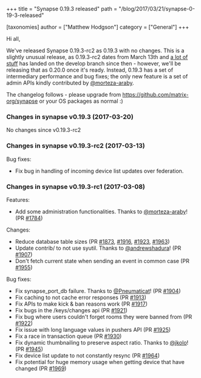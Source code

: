 +++
title = "Synapse 0.19.3 released"
path = "/blog/2017/03/21/synapse-0-19-3-released"

[taxonomies]
author = ["Matthew Hodgson"]
category = ["General"]
+++

Hi all,

We've released Synapse 0.19.3-rc2 as 0.19.3 with no changes. This is a slightly unusual release, as 0.19.3-rc2 dates from March 13th and <a href="https://github.com/matrix-org/synapse/compare/672dcf5...d101488">a lot of stuff</a> has landed on the develop branch since then - however, we'll be releasing that as 0.20.0 once it's ready. Instead, 0.19.3 has a set of intermediary performance and bug fixes; the only new feature is a set of admin APIs kindly contributed by <a href="https://github.com/morteza-araby">@morteza-araby</a>.

The changelog follows - please upgrade from https://github.com/matrix-org/synapse or your OS packages as normal :)
<h3>Changes in synapse v0.19.3 (2017-03-20)</h3>
No changes since v0.19.3-rc2
<h3>Changes in synapse v0.19.3-rc2 (2017-03-13)</h3>
Bug fixes:
<ul>
 	<li>Fix bug in handling of incoming device list updates over federation.</li>
</ul>
<h3>Changes in synapse v0.19.3-rc1 (2017-03-08)</h3>
Features:
<ul>
 	<li>Add some administration functionalities. Thanks to <a class="user-mention" href="https://github.com/morteza-araby"><span class="ghh-user-x tooltipstered" title="">@morteza-araby</span></a>! (PR <a class="issue-link js-issue-link ghh-issue-x tooltipstered" title="" href="https://github.com/matrix-org/synapse/pull/1784" data-url="https://github.com/matrix-org/synapse/issues/1784" data-id="199561652" data-error-text="Failed to load issue title" data-permission-text="Issue title is private">#1784</a>)</li>
</ul>
Changes:
<ul>
 	<li>Reduce database table sizes (PR <a class="issue-link js-issue-link ghh-issue-x tooltipstered" title="" href="https://github.com/matrix-org/synapse/pull/1873" data-url="https://github.com/matrix-org/synapse/issues/1873" data-id="204670414" data-error-text="Failed to load issue title" data-permission-text="Issue title is private">#1873</a>, <a class="issue-link js-issue-link ghh-issue-x tooltipstered" title="" href="https://github.com/matrix-org/synapse/pull/1916" data-url="https://github.com/matrix-org/synapse/issues/1916" data-id="207518205" data-error-text="Failed to load issue title" data-permission-text="Issue title is private">#1916</a>, <a class="issue-link js-issue-link ghh-issue-x tooltipstered" title="" href="https://github.com/matrix-org/synapse/pull/1923" data-url="https://github.com/matrix-org/synapse/issues/1923" data-id="208136725" data-error-text="Failed to load issue title" data-permission-text="Issue title is private">#1923</a>, <a class="issue-link js-issue-link ghh-issue-x tooltipstered" title="" href="https://github.com/matrix-org/synapse/pull/1963" data-url="https://github.com/matrix-org/synapse/issues/1963" data-id="211038447" data-error-text="Failed to load issue title" data-permission-text="Issue title is private">#1963</a>)</li>
 	<li>Update contrib/ to not use syutil. Thanks to <a class="user-mention" href="https://github.com/andrewshadura"><span class="ghh-user-x tooltipstered" title="">@andrewshadura</span></a>! (PR <a class="issue-link js-issue-link ghh-issue-x tooltipstered" title="" href="https://github.com/matrix-org/synapse/pull/1907" data-url="https://github.com/matrix-org/synapse/issues/1907" data-id="207038123" data-error-text="Failed to load issue title" data-permission-text="Issue title is private">#1907</a>)</li>
 	<li>Don't fetch current state when sending an event in common case (PR <a class="issue-link js-issue-link ghh-issue-x tooltipstered" title="" href="https://github.com/matrix-org/synapse/pull/1955" data-url="https://github.com/matrix-org/synapse/issues/1955" data-id="210568365" data-error-text="Failed to load issue title" data-permission-text="Issue title is private">#1955</a>)</li>
</ul>
Bug fixes:
<ul>
 	<li>Fix synapse_port_db failure. Thanks to <a class="user-mention" href="https://github.com/Pneumaticat"><span class="ghh-user-x tooltipstered" title="">@Pneumaticat</span></a>! (PR <a class="issue-link js-issue-link ghh-issue-x tooltipstered" title="" href="https://github.com/matrix-org/synapse/pull/1904" data-url="https://github.com/matrix-org/synapse/issues/1904" data-id="207022149" data-error-text="Failed to load issue title" data-permission-text="Issue title is private">#1904</a>)</li>
 	<li>Fix caching to not cache error responses (PR <a class="issue-link js-issue-link ghh-issue-x tooltipstered" title="" href="https://github.com/matrix-org/synapse/pull/1913" data-url="https://github.com/matrix-org/synapse/issues/1913" data-id="207216238" data-error-text="Failed to load issue title" data-permission-text="Issue title is private">#1913</a>)</li>
 	<li>Fix APIs to make kick &amp; ban reasons work (PR <a class="issue-link js-issue-link ghh-issue-x tooltipstered" title="" href="https://github.com/matrix-org/synapse/pull/1917" data-url="https://github.com/matrix-org/synapse/issues/1917" data-id="207542829" data-error-text="Failed to load issue title" data-permission-text="Issue title is private">#1917</a>)</li>
 	<li>Fix bugs in the /keys/changes api (PR <a class="issue-link js-issue-link ghh-issue-x tooltipstered" title="" href="https://github.com/matrix-org/synapse/pull/1921" data-url="https://github.com/matrix-org/synapse/issues/1921" data-id="207764068" data-error-text="Failed to load issue title" data-permission-text="Issue title is private">#1921</a>)</li>
 	<li>Fix bug where users couldn't forget rooms they were banned from (PR <a class="issue-link js-issue-link ghh-issue-x tooltipstered" title="" href="https://github.com/matrix-org/synapse/pull/1922" data-url="https://github.com/matrix-org/synapse/issues/1922" data-id="207904548" data-error-text="Failed to load issue title" data-permission-text="Issue title is private">#1922</a>)</li>
 	<li>Fix issue with long language values in pushers API (PR <a class="issue-link js-issue-link ghh-issue-x tooltipstered" title="" href="https://github.com/matrix-org/synapse/pull/1925" data-url="https://github.com/matrix-org/synapse/issues/1925" data-id="208403542" data-error-text="Failed to load issue title" data-permission-text="Issue title is private">#1925</a>)</li>
 	<li>Fix a race in transaction queue (PR <a class="issue-link js-issue-link ghh-issue-x tooltipstered" title="" href="https://github.com/matrix-org/synapse/pull/1930" data-url="https://github.com/matrix-org/synapse/issues/1930" data-id="208932693" data-error-text="Failed to load issue title" data-permission-text="Issue title is private">#1930</a>)</li>
 	<li>Fix dynamic thumbnailing to preserve aspect ratio. Thanks to <a class="user-mention" href="https://github.com/jkolo"><span class="ghh-user-x tooltipstered" title="">@jkolo</span></a>! (PR <a class="issue-link js-issue-link ghh-issue-x tooltipstered" title="" href="https://github.com/matrix-org/synapse/pull/1945" data-url="https://github.com/matrix-org/synapse/issues/1945" data-id="210167714" data-error-text="Failed to load issue title" data-permission-text="Issue title is private">#1945</a>)</li>
 	<li>Fix device list update to not constantly resync (PR <a class="issue-link js-issue-link ghh-issue-x tooltipstered" title="" href="https://github.com/matrix-org/synapse/pull/1964" data-url="https://github.com/matrix-org/synapse/issues/1964" data-id="211092538" data-error-text="Failed to load issue title" data-permission-text="Issue title is private">#1964</a>)</li>
 	<li>Fix potential for huge memory usage when getting device that have changed (PR <a class="issue-link js-issue-link ghh-issue-x tooltipstered" title="" href="https://github.com/matrix-org/synapse/pull/1969" data-url="https://github.com/matrix-org/synapse/issues/1969" data-id="212091226" data-error-text="Failed to load issue title" data-permission-text="Issue title is private">#1969</a>)</li>
</ul>
